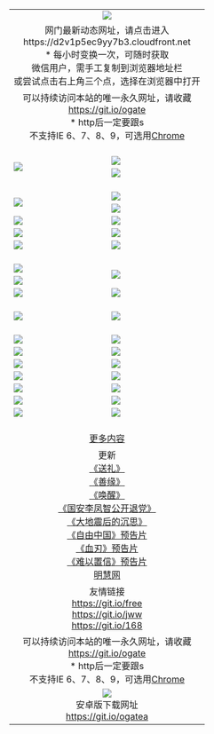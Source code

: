 ﻿<table>
  <tr></tr>
  <tr><td colspan=2 align=center><img src="https://cloud.githubusercontent.com/assets/11880933/13434984/f430fae2-e012-11e5-814f-c2df1e82b247.jpg" /></td></tr>
  <tr><td colspan=2 align=center>网门最新动态网址，请点击进入
<br>https://d2v1p5ec9yy7b3.cloudfront.net
    <br/>* 每小时变换一次，可随时获取<br/>微信用户，需手工复制到浏览器地址栏<br>或尝试点击右上角三个点，选择在浏览器中打开
    <!--br>* IE6打开动态网址须在选项中勾选TLS 1.0--></td>
  </tr>
  <tr>
    <td colspan=2 align=center>可以持续访问本站的唯一永久网址，请收藏<br/><a href="https://git.io/ogate" target="_blank">https://git.io/ogate</a><br/>* http后一定要跟s<br/>不支持IE 6、7、8、9，可选用<a href="https://d2v1p5ec9yy7b3.cloudfront.net/ogUP.aspx?name=0ChromePortable.zip">Chrome</a></td>
  </tr>
  <tr height="20">
  <tr>
    <td rowspan=2><a href="https://d2v1p5ec9yy7b3.cloudfront.net/ogUP.aspx?name=11DKC.mp4&list=11DKC" target="_blank"><img src="https://d2v1p5ec9yy7b3.cloudfront.net/Up/11DKC1.jpg" /></a></td> 
    <td><div><a href="https://d2v1p5ec9yy7b3.cloudfront.net/ogUP.aspx?name=LRWS.mp4&list=LRWS" target="_blank"><img src="https://d2v1p5ec9yy7b3.cloudfront.net/Up/LRWS.jpg" /></a></td>
   </tr>
  <tr>
    <td><a href="https://d2v1p5ec9yy7b3.cloudfront.net/ogView.aspx" target="_blank"><img src="https://d2v1p5ec9yy7b3.cloudfront.net/Up/11TGKDY.jpg" /></a></td>
  </tr>
  <tr height="20">
  <tr>
    <td rowspan=2><a href="https://d2v1p5ec9yy7b3.cloudfront.net/ogUP.aspx?name=4EE/DJ.mp4&list=4EEDJ" target="_blank"><img src="https://d2v1p5ec9yy7b3.cloudfront.net/Up/4EE/DJ_140.jpg"/></a></td>
    <td><a href="https://d2v1p5ec9yy7b3.cloudfront.net/ogUP.aspx?name=4EE/ZG.mp4&list=4EEZG" target="_blank"><img src="https://d2v1p5ec9yy7b3.cloudfront.net/Up/4EE/ZG0.jpg"/></a></td>
    <!--td><a href="https://d2v1p5ec9yy7b3.cloudfront.net/ogUP.aspx?name=4EE/HQ.mp4&list=4EEHQ" target="_blank"><img src="https://d2v1p5ec9yy7b3.cloudfront.net/Up/4EE/HQ0.jpg"/></a></td-->
  </tr>
  <tr>
    <td><a href="https://d2v1p5ec9yy7b3.cloudfront.net/ogUP.aspx?name=4EE/QQ.mp4&list=4EEQQ" target="_blank"><img src="https://d2v1p5ec9yy7b3.cloudfront.net/Up/4EE/QQ0.jpg"/></a></td>
  </tr>
            <tr>
                <td><a href="https://d2v1p5ec9yy7b3.cloudfront.net/ogUP.aspx?name=4EE/HD.mp4&list=4EEHD" target="_blank"><img src="https://d2v1p5ec9yy7b3.cloudfront.net/Up/4EE/HD0.jpg"/></a></td>
                <td><a href="https://d2v1p5ec9yy7b3.cloudfront.net/ogUP.aspx?name=4EE/GX.mp4&list=4EEGX" target="_blank"><img src="https://d2v1p5ec9yy7b3.cloudfront.net/Up/4EE/GX0.jpg"/></a></td>
            </tr>
            <tr>
                <td><a href="https://d2v1p5ec9yy7b3.cloudfront.net/ogUP.aspx?name=4EE/TX.mp4&list=4EETX" target="_blank"><img src="https://d2v1p5ec9yy7b3.cloudfront.net/Up/4EE/TX0.jpg"/></a></td>
                <td><a href="https://d2v1p5ec9yy7b3.cloudfront.net/ogUP.aspx?name=4EE/WZ.mp4&list=4EEWZ" target="_blank"><img src="https://d2v1p5ec9yy7b3.cloudfront.net/Up/4EE/WZ0.jpg"/></a></td>
            </tr>
  <tr>
    <td><a href="https://d2v1p5ec9yy7b3.cloudfront.net/onCO.aspx?ob=600%CA%C2%CE%EF&op=%D4%F6%C9%BE%B8%C4&args=WH1~%23%C0%E0%D0%CD6%D0%C2%CE%C5%7c%23%C0%E0%D0%CD6%C6%C0%C2%DB" target="_blank"><img src="https://d2v1p5ec9yy7b3.cloudfront.net/Up/0WZ.jpg" /></a></td>
    <td><a href="https://d2v1p5ec9yy7b3.cloudfront.net/onCO.aspx?ob=600%CA%C2%CE%EF&op=%D4%F6%C9%BE%B8%C4&args=WH1~%23%D3%C3%BB%A7" target="_blank"><img src="https://d2v1p5ec9yy7b3.cloudfront.net/Up/0WB.jpg" /></a></td>
  </tr>
  <tr height="20">
  <tr>
    <td><a href="https://d2v1p5ec9yy7b3.cloudfront.net/ogUP.aspx?name=JQR.mp4&count=2" target="_blank"><img src="https://d2v1p5ec9yy7b3.cloudfront.net/Up/JQR.jpg" /></a></td>   
    <td rowspan=2><a href="https://d2v1p5ec9yy7b3.cloudfront.net/ogUP.aspx?name=JP.mp4&count=9" target="_blank"><img src="https://d2v1p5ec9yy7b3.cloudfront.net/Up/JP.jpg" /></td>
  </tr>
  <tr>
    <td><a href="https://d2v1p5ec9yy7b3.cloudfront.net/ogUP.aspx?name=WH.mp4" target="_blank"><img src="https://d2v1p5ec9yy7b3.cloudfront.net/Up/WH.jpg" /></a></td>
  </tr>
  <tr>
    <td><a href="https://d2v1p5ec9yy7b3.cloudfront.net/ogUP.aspx?name=SSZJ.mp4&list=SSZJ" target="_blank"><img src="https://d2v1p5ec9yy7b3.cloudfront.net/Up/SSZJ.jpg" /></a></td>
    <td><a href="https://d2v1p5ec9yy7b3.cloudfront.net/ogUP.aspx?name=WLSH.mp4&count=2" target="_blank"><img src="https://d2v1p5ec9yy7b3.cloudfront.net/Up/WLSH.jpg" /></a</td>
  </tr>
  <tr height="20">
  <tr>
    <td><a href="https://d2v1p5ec9yy7b3.cloudfront.net/ogUP.aspx?name=ZY.mp4&count=2015|16" target="_blank"><img src="https://d2v1p5ec9yy7b3.cloudfront.net/Up/ZY.jpg" /></a</td>
    <td><a href="https://d2v1p5ec9yy7b3.cloudfront.net/ogUP.aspx?name=XTFY.mp4&count=B|2,A|24" target="_blank"><img src="https://d2v1p5ec9yy7b3.cloudfront.net/Up/XTFY.jpg" /></a></td>
  </tr>
  <tr height="20">
  </tr>
  <!--tr>
    <td><a href="https://d2v1p5ec9yy7b3.cloudfront.net/ogUP.aspx?name=4EE/GX.mp4&list=4EEGX" target="_blank"><img src="https://d2v1p5ec9yy7b3.cloudfront.net/Up/4EE/GX0.jpg"/></a></td>
    <td><a href="https://d2v1p5ec9yy7b3.cloudfront.net/ogUP.aspx?name=4EE/HD.mp4&list=4EEHD" target="_blank"><img src="https://d2v1p5ec9yy7b3.cloudfront.net/Up/4EE/HD0.jpg"/></a></td>
  </tr>
  <tr>
    <td><a href="https://d2v1p5ec9yy7b3.cloudfront.net/ogUP.aspx?name=4EE/TX.mp4&list=4EETX" target="_blank"><img src="https://d2v1p5ec9yy7b3.cloudfront.net/Up/4EE/TX0.jpg"/></a></td>
    <td><a href="https://d2v1p5ec9yy7b3.cloudfront.net/ogUP.aspx?name=4EE/WZ.mp4&list=4EEWZ" target="_blank"><img src="https://d2v1p5ec9yy7b3.cloudfront.net/Up/4EE/WZ0.jpg"/></a></td>
  </tr-->
  <tr>
    <td><a href="https://d2v1p5ec9yy7b3.cloudfront.net/onUP.aspx?name=https://du172fz170yac.cloudfront.net/" target="_blank"><img src="https://d2v1p5ec9yy7b3.cloudfront.net/Up/0DTW.jpg"/></a></td>
    <td><a href="https://d2v1p5ec9yy7b3.cloudfront.net/onUP.aspx?name=https://d240ns8up8earz.cloudfront.net/acenter/" target="_blank"><img src="https://d2v1p5ec9yy7b3.cloudfront.net/Up/0TDW.jpg" /></a></td>
  </tr>
  <tr>
    <td><a href="https://d2v1p5ec9yy7b3.cloudfront.net/onUP.aspx?name=https://d4508d6vomz2p.cloudfront.net/gb/nsc413.htm" target="_blank"><img src="https://d2v1p5ec9yy7b3.cloudfront.net/Up/0DJY.jpg" /></a></td>
    <td><a href="https://d2v1p5ec9yy7b3.cloudfront.net/onUP.aspx?name=https://d4apjbhkuxer1.cloudfront.net/xtr/gb/prog204.html" target="_blank"><img src="https://d2v1p5ec9yy7b3.cloudfront.net/Up/0XTR.jpg" /></a></td>
  </tr>
  <tr>
    <td><a href="https://d2v1p5ec9yy7b3.cloudfront.net/onUP.aspx?name=https://d3aj00iefsmfgc.cloudfront.net/" target="_blank"><img src="https://d2v1p5ec9yy7b3.cloudfront.net/Up/0MHW.jpg" /></a></td>
    <td><a href="https://d2v1p5ec9yy7b3.cloudfront.net/onUP.aspx?name=https://d20wz7qt14x5d2.cloudfront.net/" target="_blank"><img src="https://d2v1p5ec9yy7b3.cloudfront.net/Up/0ZJW.jpg" /></a></td>
  </tr>
  <tr>
    <td><a href="https://d2v1p5ec9yy7b3.cloudfront.net/ogUP.aspx?name=0FG.zip" target="_blank"><img src="https://d2v1p5ec9yy7b3.cloudfront.net/Up/0FG.jpg" /></a></td>
    <td><a href="https://d2v1p5ec9yy7b3.cloudfront.net/ogUP.aspx?name=0FGA.apk" target="_blank"><img src="https://d2v1p5ec9yy7b3.cloudfront.net/Up/0FGA.jpg" /></a></td>
  </tr>
  <tr>
    <td><a href="https://d2v1p5ec9yy7b3.cloudfront.net/ogUP.aspx?name=0U.zip" target="_blank"><img src="https://d2v1p5ec9yy7b3.cloudfront.net/Up/0U.jpg" /></a></td>
    <td><a href="https://d2v1p5ec9yy7b3.cloudfront.net/ogUP.aspx?name=0UA.apk" target="_blank"><img src="https://d2v1p5ec9yy7b3.cloudfront.net/Up/0UA.jpg" /></a></td>
  </tr>
  <tr>
    <td><a href="https://d2v1p5ec9yy7b3.cloudfront.net/ogUP.aspx?name=0iPPOTV.zip" target="_blank"><img src="https://d2v1p5ec9yy7b3.cloudfront.net/Up/0iPPOTV.jpg" /></a></td>
    <td><a href="https://d2v1p5ec9yy7b3.cloudfront.net/ogUP.aspx?name=0iNTD.apk" target="_blank"><img src="https://d2v1p5ec9yy7b3.cloudfront.net/Up/0iNTD.jpg" /></a></td>
  </tr>
  <!--tr>
    <td><a href="https://d2v1p5ec9yy7b3.cloudfront.net/ogNice.aspx" target="_blank"><img src="https://d2v1p5ec9yy7b3.cloudfront.net/Up/0WCYY.jpg" /></a></td>
    <td><a href="https://d2v1p5ec9yy7b3.cloudfront.net/onCO.aspx?list=XWPL&mode=m" target="_blank"><img src="https://d2v1p5ec9yy7b3.cloudfront.net/Up/0WZTT.jpg" /></a></td> 
  </tr-->
  <tr>
    <td><a href="https://d2v1p5ec9yy7b3.cloudfront.net/ogDY.aspx" target="_blank"><img src="https://d2v1p5ec9yy7b3.cloudfront.net/Up/0FK.jpg" /></a></td>
    <td><a href="https://d2v1p5ec9yy7b3.cloudfront.net/ogST.aspx" target="_blank"><img src="https://d2v1p5ec9yy7b3.cloudfront.net/Up/0ST.jpg" /></a></td> 
  </tr>
  <tr height="20">
  <tr>
    <td colspan=2 align=center><a href="https://d2v1p5ec9yy7b3.cloudfront.net/ogNice.aspx">更多内容</a>
    </td>
  </tr>
  <tr>
    <td colspan=2 align=center>更新<br>
      <a href="https://d2v1p5ec9yy7b3.cloudfront.net/ogUP.aspx?name=4ESL.mp4" target="_blank">《送礼》</a><br>
      <a href="https://d2v1p5ec9yy7b3.cloudfront.net/ogUP.aspx?name=4ESY.mp4" target="_blank">《善缘》</a><br>
      <a href="https://d2v1p5ec9yy7b3.cloudfront.net/ogUP.aspx?name=4EHX.mp4" target="_blank">《唤醒》</a><br>
      <a href="https://d2v1p5ec9yy7b3.cloudfront.net/ogUP.aspx?name=4LFZ.mp4" target="_blank">《国安李凤智公开退党》</a><br>
      <a href="https://d2v1p5ec9yy7b3.cloudfront.net/ogUP.aspx?name=4DDZHDCS.mp4" target="_blank">《大地震后的沉思》</a><br>
      <a href="https://d2v1p5ec9yy7b3.cloudfront.net/ogUP.aspx?name=11ZYZG0.mp4" target="_blank">《自由中国》预告片</a><br>
      <a href="https://d2v1p5ec9yy7b3.cloudfront.net/ogUP.aspx?name=11XR.mp4" target="_blank">《血刃》预告片</a><br>
      <a href="https://d2v1p5ec9yy7b3.cloudfront.net/ogUP.aspx?name=11NYZX.mp4&count=2" target="_blank">《难以置信》预告片</a><br>
      <a href="https://d2v1p5ec9yy7b3.cloudfront.net/onUP.aspx?name=https://www.minghui.org/" target="_blank">明慧网</a>
    </td>
  </tr>
  <tr>
    <td colspan=2 align=center>友情链接<br>
      <a href="https://git.io/free" target="_blank">https://git.io/free</a><br/>
      <a href="https://git.io/jww" target="_blank">https://git.io/jww</a><br/>
      <a href="https://git.io/168" target="_blank">https://git.io/168</a>
    </td>
  </tr>
  <tr>
    <td colspan=2 align=center>可以持续访问本站的唯一永久网址，请收藏<br/><a href="https://git.io/ogate" target="_blank">https://git.io/ogate</a><br/>* http后一定要跟s<br/>不支持IE 6、7、8、9，可选用<a href="https://d2v1p5ec9yy7b3.cloudfront.net/ogUP.aspx?name=0ChromePortable.zip">Chrome</a></td>
  </tr>
  <tr>
    <td colspan=2 align=center><a href="https://d2v1p5ec9yy7b3.cloudfront.net/ogUP.aspx?name=0oGate.apk" target="_blank"><img src="https://cloud.githubusercontent.com/assets/11880933/13720399/75e143ee-e842-11e5-9f0a-1421f423c80f.jpg" /></a><br>安卓版下载网址<br><a href="https://git.io/ogatea">https://git.io/ogatea</a></td>
  </tr>
  <!--tr>
    <td colspan=2 align=center>可能失效的动态网址
    </td>
  </tr-->
</table>
